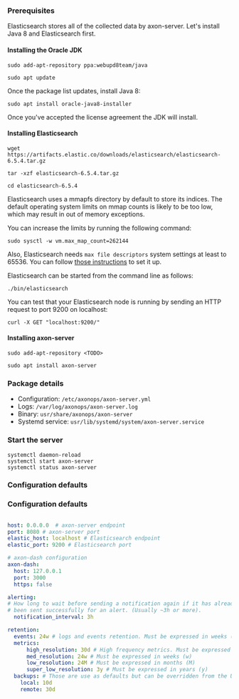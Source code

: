 
### Prerequisites

Elasticsearch stores all of the collected data by axon-server. Let's install Java 8 and Elasticsearch first.

#### Installing the Oracle JDK

``` - 
sudo add-apt-repository ppa:webupd8team/java
```

``` - 
sudo apt update
```

Once the package list updates, install Java 8:

``` - 
sudo apt install oracle-java8-installer
```

Once you've accepted the license agreement the JDK will install.



#### Installing Elasticsearch

``` -
wget https://artifacts.elastic.co/downloads/elasticsearch/elasticsearch-6.5.4.tar.gz
```

``` -
tar -xzf elasticsearch-6.5.4.tar.gz
```

``` -
cd elasticsearch-6.5.4
```

Elasticsearch uses a mmapfs directory by default to store its indices. The default operating system limits on mmap counts is likely to be too low, which may result in out of memory exceptions.

You can increase the limits by running the following command:

``` - 
sudo sysctl -w vm.max_map_count=262144
```

Also, Elasticsearch needs `max file descriptors` system settings at least to 65536.
You can follow [those instructions][2] to set it up.

  [2]: https://www.elastic.co/guide/en/elasticsearch/reference/current/setting-system-settings.html#ulimit

Elasticsearch can be started from the command line as follows:

``` -
./bin/elasticsearch
```

You can test that your Elasticsearch node is running by sending an HTTP request to port 9200 on localhost:

``` -
curl -X GET "localhost:9200/"
```

#### Installing axon-server

``` -
sudo add-apt-repository <TODO>
```

``` -
sudo apt install axon-server
```

### Package details

* Configuration: `/etc/axonops/axon-server.yml`
* Logs: `/var/log/axonops/axon-server.log` 
* Binary: `usr/share/axonops/axon-server`
* Systemd service: `usr/lib/systemd/system/axon-server.service`

### Start the server

``` -
systemctl daemon-reload
systemctl start axon-server
systemctl status axon-server
```

### Configuration defaults


### Configuration defaults

``` yaml

host: 0.0.0.0  # axon-server endpoint 
port: 8080 # axon-server port 
elastic_host: localhost # Elasticsearch endpoint
elastic_port: 9200 # Elasticsearch port

# axon-dash configuration
axon-dash:
  host: 127.0.0.1
  port: 3000
  https: false

alerting:
# How long to wait before sending a notification again if it has already
# been sent successfully for an alert. (Usually ~3h or more).
  notification_interval: 3h

retention:
  events: 24w # logs and events retention. Must be expressed in weeks (w)
  metrics:
      high_resolution: 30d # High frequency metrics. Must be expressed in days (d)
      med_resolution: 24w # Must be expressed in weeks (w)
      low_resolution: 24M # Must be expressed in months (M)
      super_low_resolution: 3y # Must be expressed in years (y)
  backups: # Those are use as defaults but can be overridden from the UI
    local: 10d
    remote: 30d 
```







